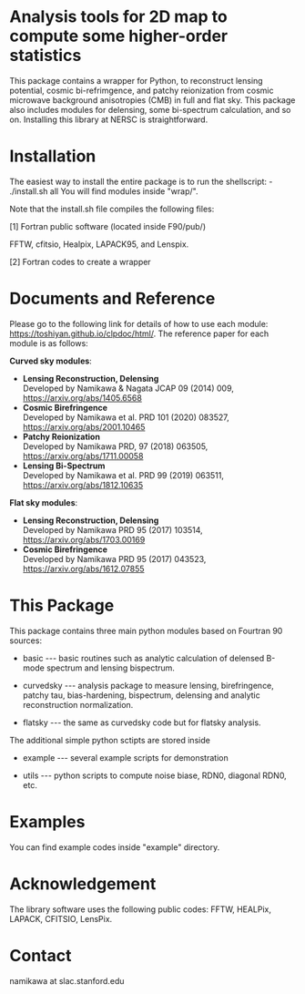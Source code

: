 # Analysis tools for 2D map to compute some higher-order statistics

This package contains a wrapper for Python, to reconstruct lensing potential, cosmic bi-refrimgence, and patchy reionization from cosmic microwave background anisotropies (CMB) in full and flat sky. This package also includes modules for delensing, some bi-spectrum calculation, and so on. Installing this library at NERSC is straightforward. 

# Installation

  The easiest way to install the entire package is to run the shellscript: 
     - ./install.sh all
  You will find modules inside "wrap/". 

  Note that the install.sh file compiles the following files:  

  [1] Fortran public software (located inside F90/pub/)

  FFTW, cfitsio, Healpix, LAPACK95, and Lenspix. 

  [2] Fortran codes to create a wrapper


# Documents and Reference

Please go to the following link for details of how to use each module:
https://toshiyan.github.io/clpdoc/html/. 
The reference paper for each module is as follows:

**Curved sky modules**:

  - **Lensing Reconstruction, Delensing** \
   Developed by Namikawa & Nagata JCAP 09 (2014) 009, https://arxiv.org/abs/1405.6568
  - **Cosmic Birefringence** \
   Developed by Namikawa et al. PRD 101 (2020) 083527, https://arxiv.org/abs/2001.10465
  - **Patchy Reionization** \
   Developed by Namikawa PRD, 97 (2018) 063505, https://arxiv.org/abs/1711.00058
  - **Lensing Bi-Spectrum** \
   Developed by Namikawa et al. PRD 99 (2019) 063511, https://arxiv.org/abs/1812.10635

**Flat sky modules**:

  - **Lensing Reconstruction, Delensing** \
   Developed by Namikawa PRD 95 (2017) 103514, https://arxiv.org/abs/1703.00169
  - **Cosmic Birefringence** \
   Developed by Namikawa PRD 95 (2017) 043523, https://arxiv.org/abs/1612.07855


# This Package

This package contains three main python modules based on Fourtran 90 sources: 
  
  - basic     --- basic routines such as analytic calculation of delensed B-mode spectrum and lensing bispectrum.

  - curvedsky --- analysis package to measure lensing, birefringence, patchy tau, bias-hardening, bispectrum, delensing and analytic reconstruction normalization.
  
  - flatsky   --- the same as curvedsky code but for flatsky analysis.

The additional simple python sctipts are stored inside

  - example   --- several example scripts for demonstration
  
  - utils     --- python scripts to compute noise biase, RDN0, diagonal RDN0, etc. 


# Examples

You can find example codes inside "example" directory. 


# Acknowledgement

The library software uses the following public codes: FFTW, HEALPix, LAPACK, CFITSIO, LensPix. 

# Contact

  namikawa at slac.stanford.edu

